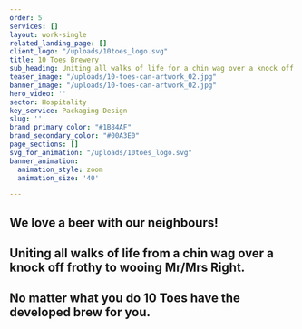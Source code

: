 ```yaml
---
order: 5
services: []
layout: work-single
related_landing_page: []
client_logo: "/uploads/10toes_logo.svg"
title: 10 Toes Brewery
sub_heading: Uniting all walks of life for a chin wag over a knock off frothy
teaser_image: "/uploads/10-toes-can-artwork_02.jpg"
banner_image: "/uploads/10-toes-can-artwork_02.jpg"
hero_video: ''
sector: Hospitality
key_service: Packaging Design
slug: ''
brand_primary_color: "#1B84AF"
brand_secondary_color: "#00A3E0"
page_sections: []
svg_for_animation: "/uploads/10toes_logo.svg"
banner_animation:
  animation_style: zoom
  animation_size: '40'

---
```

## We love a beer with our neighbours! 

## Uniting all walks of life from a chin wag over a knock off frothy to wooing Mr/Mrs Right. 

## No matter what you do 10 Toes have the developed brew for you.

## 